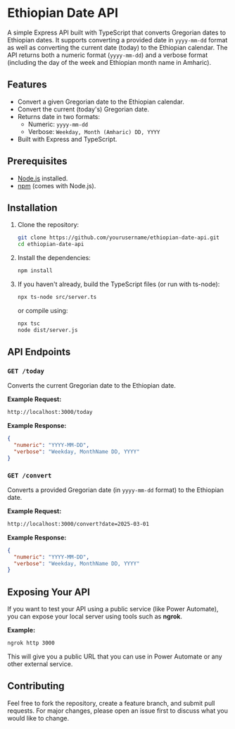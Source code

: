 
# Ethiopian Date API

A simple Express API built with TypeScript that converts Gregorian dates to Ethiopian dates. It supports converting a provided date in `yyyy-mm-dd` format as well as converting the current date (today) to the Ethiopian calendar. The API returns both a numeric format (`yyyy-mm-dd`) and a verbose format (including the day of the week and Ethiopian month name in Amharic).

## Features

- Convert a given Gregorian date to the Ethiopian calendar.
- Convert the current (today's) Gregorian date.
- Returns date in two formats:
  - Numeric: `yyyy-mm-dd`
  - Verbose: `Weekday, Month (Amharic) DD, YYYY`
- Built with Express and TypeScript.

## Prerequisites

- [Node.js](https://nodejs.org/) installed.
- [npm](https://www.npmjs.com/) (comes with Node.js).

## Installation

1. Clone the repository:
   ```bash
   git clone https://github.com/yourusername/ethiopian-date-api.git
   cd ethiopian-date-api
   ```

2. Install the dependencies:
   ```bash
   npm install
   ```

3. If you haven't already, build the TypeScript files (or run with ts-node):
   ```bash
   npx ts-node src/server.ts
   ```
   or compile using:
   ```bash
   npx tsc
   node dist/server.js
   ```

## API Endpoints

### `GET /today`
Converts the current Gregorian date to the Ethiopian date.

**Example Request:**
```bash
http://localhost:3000/today
```
**Example Response:**
```json
{
  "numeric": "YYYY-MM-DD",
  "verbose": "Weekday, MonthName DD, YYYY"
}
```

### `GET /convert`
Converts a provided Gregorian date (in `yyyy-mm-dd` format) to the Ethiopian date.

**Example Request:**
```bash
http://localhost:3000/convert?date=2025-03-01
```
**Example Response:**
```json
{
  "numeric": "YYYY-MM-DD",
  "verbose": "Weekday, MonthName DD, YYYY"
}
```

## Exposing Your API
If you want to test your API using a public service (like Power Automate), you can expose your local server using tools such as **ngrok**.

**Example:**
```bash
ngrok http 3000
```
This will give you a public URL that you can use in Power Automate or any other external service.

## Contributing
Feel free to fork the repository, create a feature branch, and submit pull requests. For major changes, please open an issue first to discuss what you would like to change.


